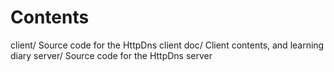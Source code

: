 Contents
========

client/     Source code for the HttpDns client
doc/        Client contents, and learning diary
server/     Source code for the HttpDns server
